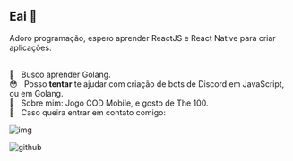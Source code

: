 ##  Eai 👋
Adoro programação, espero aprender ReactJS e React Native para criar aplicações.

 <br/> 📘 &nbsp; Busco aprender Golang.
 <br/> 😳 &nbsp; Posso **tentar** te ajudar com criação de bots de Discord em JavaScript, ou em Golang.
 <br/> 💬  &nbsp; Sobre mim: Jogo COD Mobile, e gosto de The 100.
 <br/> :email: &nbsp; Caso queira entrar em contato comigo:
 
 ![img](https://github-readme-stats.vercel.app/api?username=shaundeveloper&show_icons=true&theme=dark&count_private=true)
 
 ![github](https://img.shields.io/badge/github-shaundeveloper-red "github.com/shaundeveloper")
